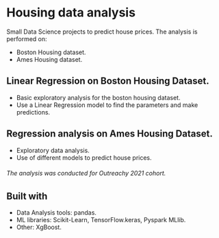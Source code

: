 # Housing data analysis
Small Data Science projects to predict house prices.
The analysis is performed on:
  - Boston Housing dataset.
  - Ames Housing dataset.
  
## Linear Regression on Boston Housing Dataset.
  - Basic exploratory analysis for the boston housing dataset.
  - Use a Linear Regression model to find the parameters and make predictions.
  
## Regression analysis on Ames Housing Dataset.
  - Exploratory data analysis.
  - Use of different models to predict house prices.
  
  ###### The analysis was conducted for Outreachy 2021 cohort.
  
## Built with
  - Data Analysis tools: pandas.
  - ML libraries: Scikit-Learn, TensorFlow.keras, Pyspark MLlib.
  - Other: XgBoost.

